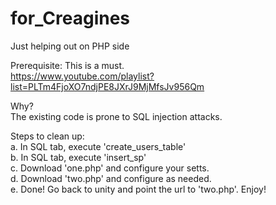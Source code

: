 # for_Creagines <br />
Just helping out on PHP side <br />

Prerequisite: This is a must.<br />
https://www.youtube.com/playlist?list=PLTm4FjoXO7ndjPE8JXrJ9MjMfsJv956Qm <br />

Why?<br />
The existing code is prone to SQL injection attacks.<br />

Steps to clean up:<br />
a. In SQL tab, execute 'create_users_table'<br />
b. In SQL tab, execute 'insert_sp'<br />
c. Download 'one.php' and configure your setts.<br />
d. Download 'two.php' and configure as needed.<br />
e. Done! Go back to unity and point the url to 'two.php'. Enjoy!
